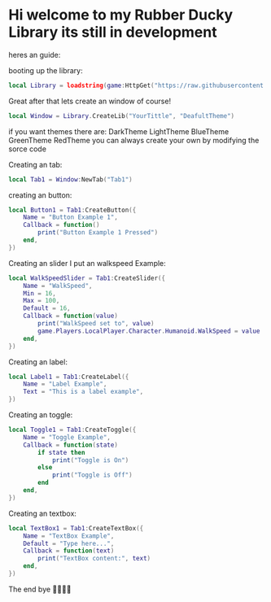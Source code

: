 # Hi welcome to my Rubber Ducky Library its still in development

heres an guide:

booting up the library: 
```lua
local Library = loadstring(game:HttpGet("https://raw.githubusercontent.com/RubberDucky778/Rubber-Ducky-Library/refs/heads/main/ui.lua"))()
```
Great after that lets create an window of course!

```lua
local Window = Library.CreateLib("YourTittle", "DeafultTheme")
```

if you want themes there are:
DarkTheme
LightTheme
BlueTheme
GreenTheme
RedTheme
you can always create your own by modifying the sorce code

Creating an tab:
```lua
local Tab1 = Window:NewTab("Tab1")
```

creating an button:

```lua
local Button1 = Tab1:CreateButton({
    Name = "Button Example 1",
    Callback = function()
        print("Button Example 1 Pressed")
    end,
})
```

Creating an slider
I put an walkspeed Example:
```lua
local WalkSpeedSlider = Tab1:CreateSlider({
    Name = "WalkSpeed",
    Min = 16,
    Max = 100,
    Default = 16,
    Callback = function(value)
        print("WalkSpeed set to", value)
        game.Players.LocalPlayer.Character.Humanoid.WalkSpeed = value
    end,
})
```
Creating an label:
```lua
local Label1 = Tab1:CreateLabel({
    Name = "Label Example",
    Text = "This is a label example",
})
```
Creating an toggle:
```lua
local Toggle1 = Tab1:CreateToggle({
    Name = "Toggle Example",
    Callback = function(state)
        if state then
            print("Toggle is On")
        else
            print("Toggle is Off")
        end
    end,
})
```

Creating an textbox:
```lua
local TextBox1 = Tab1:CreateTextBox({
    Name = "TextBox Example",
    Default = "Type here...",
    Callback = function(text)
        print("TextBox content:", text)
    end,
})
```

The end bye 🤑🤑😊🌐








